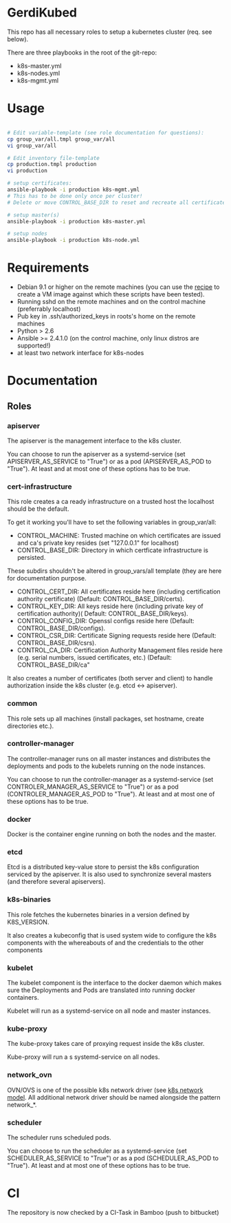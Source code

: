 # GerdiKubed

This repo has all necessary roles to setup a kubernetes cluster (req. see below).

There are three playbooks in the root of the git-repo:
* k8s-master.yml
* k8s-nodes.yml
* k8s-mgmt.yml

# Usage

```bash

# Edit variable-template (see role documentation for questions):
cp group_var/all.tmpl group_var/all
vi group_var/all

# Edit inventory file-template
cp production.tmpl production
vi production

# setup certificates:
ansible-playbook -i production k8s-mgmt.yml
# This has to be done only once per cluster!
# Delete or move CONTROL_BASE_DIR to reset and recreate all certificates.

# setup master(s)
ansible-playbook -i production k8s-master.yml

# setup nodes
ansible-playbook -i production k8s-node.yml
```

# Requirements

* Debian 9.1 or higher on the remote machines (you can use the [recipe](CreateVMImage.md) to create a VM image against which these scripts have been tested).
* Running sshd on the remote machines and on the control machine (preferrably localhost)
* Pub key in .ssh/authorized\_keys in roots's home on the remote machines
* Python > 2.6
* Ansible >= 2.4.1.0 (on the control machine, only linux distros are supported!)
* at least two network interface for k8s-nodes

# Documentation

## Roles

### apiserver

The apiserver is the management interface to the k8s cluster.

You can choose to run the apiserver as a systemd-service (set APISERVER\_AS\_SERVICE to "True") or as a pod (APISERVER\_AS\_POD to "True"). At least and at most one of these options has to be true.

### cert-infrastructure

This role creates a ca ready infrastructure on a trusted host the localhost should be the default.

To get it working you'll have to set the following variables in group\_var/all:
* CONTROL\_MACHINE:    Trusted machine on which certificates are issued and ca's private key resides (set "127.0.0.1" for localhost)
* CONTROL\_BASE\_DIR: Directory in which certficate infrastructure is persisted.

These subdirs shouldn't be altered in group\_vars/all template (they are here for documentation purpose.
* CONTROL\_CERT\_DIR: All certificates reside here (including certification authority certificate) (Default: CONTROL\_BASE\_DIR/certs).
* CONTROL\_KEY\_DIR: All keys reside here (including private key of certification authority)( Default: CONTROL\_BASE\_DIR/keys).
* CONTROL\_CONFIG\_DIR: Openssl configs reside here (Default:  CONTROL\_BASE\_DIR/configs).
* CONTROL\_CSR\_DIR: Certificate Signing requests reside here (Default: CONTROL\_BASE\_DIR/csrs).
* CONTROL\_CA\_DIR:  Certification Authority Management files reside here (e.g. serial numbers, issued certificates, etc.) (Default: CONTROL\_BASE\_DIR/ca"

It also creates a number of certificates (both server and client) to handle authorization inside the k8s cluster (e.g. etcd <-> apiserver).

### common

This role sets up all machines (install packages, set hostname, create directories etc.).

### controller-manager

The controller-manager runs on all master instances and distributes the deployments and pods to the kubelets running on the node instances.

You can choose to run the controller-manager as a systemd-service (set CONTROLER\_MANAGER\_AS\_SERVICE to "True") or as a pod (CONTROLER\_MANAGER\_AS\_POD to "True"). At least and at most one of these options has to be true.

### docker

Docker is the container engine running on both the nodes and the master.

### etcd

Etcd is a distributed key-value store to persist the k8s configuration serviced by the apiserver. It is also used to synchronize several masters (and therefore several apiservers).

### k8s-binaries

This role fetches the kubernetes binaries in a version defined by K8S\_VERSION.

It also creates a kubeconfig that is used system wide to configure the k8s components with the whereabouts of and the credentials to the other components

### kubelet

The kubelet component is the interface to the docker daemon which makes sure the Deployments and Pods are translated into running docker containers.

Kubelet will run as a systemd-service on all node and master instances.

### kube-proxy

The kube-proxy takes care of proxying request inside the k8s cluster.

Kube-proxy will run a s systemd-service on all nodes.

### network\_ovn

OVN/OVS is one of the possible k8s network driver (see [k8s network model](https://kubernetes.io/docs/concepts/cluster-administration/networking/#kubernetes-model). All additional network driver should be named alongside the pattern network\_*.

### scheduler

The scheduler runs scheduled pods.

You can choose to run the scheduler as a systemd-service (set SCHEDULER\_AS\_SERVICE to "True") or as a pod (SCHEDULER\_AS\_POD to "True"). At least and at most one of these options has to be true.

# CI

The repository is now checked by a CI-Task in Bamboo (push to bitbucket)
